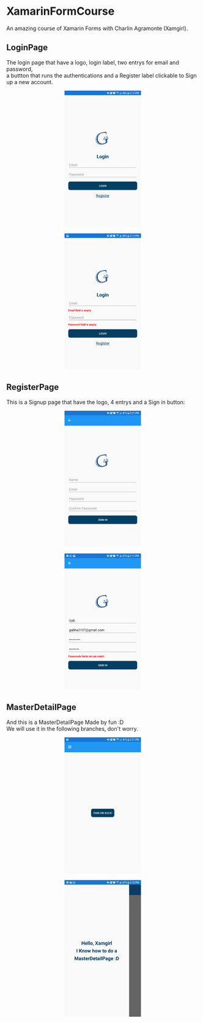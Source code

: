 # XamarinFormCourse
An amazing course of Xamarin Forms with Charlin Agramonte (Xamgirl).

## LoginPage
The login page that have a logo, login label, two entrys for email and password,   
a buttton that runs the authentications and a Register label clickable to Sign up a new account.
<p align="center"><img  width="200" src="Login.png"/></p>
<p align="center"><img  width="200" src="LoginError.png"/></p>

## RegisterPage
This is a Signup page that have the logo, 4 entrys and a Sign in button:
<p align="center"><img  width="200" src="Register.png"/></p>
<p align="center"><img  width="200" src="RegisterError.png"/></p>

## MasterDetailPage
And this is a MasterDetailPage Made by fun :D    
We will use it in the following branches, don't worry.
<p align="center"><img  width="200" src="MasterDetailPage.png"/></p>
<p align="center"><img  width="200" src="MasterDetail.png"/></p>
